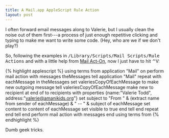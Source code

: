 ```yaml
---
title: A Mail.app AppleScript Rule Action
layout: post
---
```

I often forward email messages along to Valerie, but I usually clean the noise out of them first---a process of just enough repetitive clicking and typing to make me want to write some code. (Hey, who are we if we don't play?)

So, following the examples in <tt>/Library/Scripts/Mail Scripts/Rule Actions</tt> and with a little help from <a href="http://www.indev.ca/MailActOn.html">Mail Act-On</a>, now I just have to hit &#x2303;V:

{% highlight applescript %}
using terms from application "Mail"
  on perform mail action with messages theMessages
    tell application "Mail"
      repeat with eachMessage in theMessages
        set valeriesCopyOfEachMessage to make new outgoing message
        tell valeriesCopyOfEachMessage
          make new to recipient at end of to recipients with properties {name:"Valerie Todd", address:"valerie@amanikids.org"}
          set subject to "From " & (extract name from sender of eachMessage) & " -- " & subject of eachMessage
          set content to content of eachMessage
          set visible to true
        end tell
      end repeat
    end tell
  end perform mail action with messages
end using terms from
{% endhighlight %}

Dumb geek tricks.
